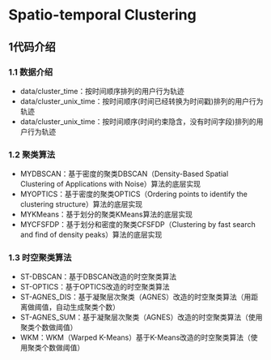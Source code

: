 # Spatio-temporal Clustering

## 1代码介绍
### 1.1 数据介绍
* data/cluster_time：按时间顺序排列的用户行为轨迹
* data/cluster_unix_time：按时间顺序(时间已经转换为时间戳)排列的用户行为轨迹
* data/cluster_unix_time：按时间顺序(时间约束隐含，没有时间字段)排列的用户行为轨迹

### 1.2 聚类算法

* MYDBSCAN：基于密度的聚类DBSCAN（Density-Based Spatial Clustering of Applications with Noise）算法的底层实现
* MYOPTICS：基于密度的聚类OPTICS（Ordering points to identify the clustering structure）算法的底层实现
* MYKMeans：基于划分的聚类KMeans算法的底层实现
* MYCFSFDP：基于划分和密度的聚类CFSFDP（Clustering by fast search and find of density peaks）算法的底层实现


### 1.3 时空聚类算法

* ST-DBSCAN：基于DBSCAN改造的时空聚类算法
* ST-OPTICS：基于OPTICS改造的时空聚类算法
* ST-AGNES_DIS：基于凝聚层次聚类（AGNES）改造的时空聚类算法（用距离做阈值，自动生成聚类个数）
* ST-AGNES_SUM：基于凝聚层次聚类（AGNES）改造的时空聚类算法（使用聚类个数做阈值）
* WKM：WKM（Warped K-Means）基于K-Means改造的时空聚类算法（使用聚类个数做阈值）